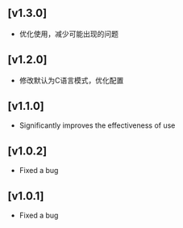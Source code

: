 
## [v1.3.0]

- 优化使用，减少可能出现的问题

## [v1.2.0]

- 修改默认为C语言模式，优化配置

## [v1.1.0]

- Significantly improves the effectiveness of use

## [v1.0.2]

- Fixed a bug

## [v1.0.1]

- Fixed a bug
